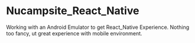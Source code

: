# Nucampsite_React_Native

Working with an Android Emulator to get React_Native Experience. Nothing too fancy, ut great experience with mobile environment.
